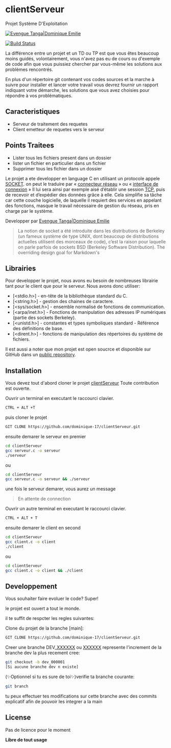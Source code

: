 # clientServeur
Projet Système D'Exploitation


[![Evengue Tanga|Dominique Emilie](https://worldsbestbikestickers.com/wp-content/uploads/2014/10/Powered_By_Me_Re_4c9c0793985d8.png)](https://github.com/dominique-17/clientServeur.git)

[![Build Status](https://travis-ci.org/joemccann/dillinger.svg?branch=master)](https://travis-ci.org/joemccann/dillinger)


La différence entre un projet et un TD ou TP est que vous êtes beaucoup moins guidés, volontairement, vous n'avez pas eu de cours ou d'exemple de code afin que vous puissiez chercher par vous-même les solutions aux problèmes rencontrés.

En plus d'un répertoire git contenant vos codes sources et la marche à suivre pour installer et lancer votre travail vous devrez fournir un rapport indiquant votre démarche, les solutions que vous avez choisies pour répondre à vos problématiques.



## Caracteristiques

- Serveur de traitement des requetes
- Client emetteur de requetes vers le serveur

## Points Traitees
- Lister tous les fichiers present dans un dossier
- lister un fichier en particulier dans un fichier
- Supprimer tous les fichier dans un dossier

Le projet a ete developper en language C en utilisant un protocole appele [SOCKET][df1]. 
on peut le traduire par « [connecteur réseau][df1] » ou « [interface de connexion][df1] »
Il lui sera ainsi par exemple aisé d’établir une session [TCP][df1], puis de recevoir et d’expédier des données grâce à elle. Cela simplifie sa tâche car cette couche logicielle, de laquelle il requiert des services en appelant des fonctions, masque le travail nécessaire de gestion du réseau, pris en charge par le système.

Developper par [Evengue Tanga|Dominique Emilie][df1]

> La notion de socket a été introduite dans les distributions de
> Berkeley (un fameux système de type UNIX, dont beaucoup de 
> distributions actuelles utilisent des morceaux de code), c’est la 
> raison pour laquelle on parle parfois de sockets BSD (Berkeley 
> Software Distribution).  The overriding design goal for Markdown's




## Librairies

Pour developper le projet, nous avons eu besoin de nombreuses librairie tant pour le client que pour le serveur. Nous avons donc utiliser:

- [<stdio.h>]      - en-tête de la bibliothèque standard du C.
- [<string.h>]     - gestion des chaines de caractere.
- [<sys/socket.h>] - ensemble normalisé de fonctions de communication.
- [<arpa/inet.h>]  - Fonctions de manipulation des adresses IP numériques (partie des sockets Berkeley).
- [<unistd.h>]     - constantes et types symboliques standard - Référence des définitions de base.
- [<dirent.h>]     - fonctions de manipulation des répertoires du système de fichiers.

Il est aussi a noter que mon projet est open soucrce et disponible sur GitHub dans un [public repository][dill].

## Installation

Vous devez tout d'abord cloner le projet [clientServeur](https://github.com/dominique-17/clientServeur.git) Toute contribution est ouverte.

Ouvrir un terminal en executant le raccourci clavier.
```sh
CTRL + ALT +T
```

puis cloner le projet
```sh
GIT CLONE https://github.com/dominique-17/clientServeur.git
```

ensuite  demarer le serveur en premier

```sh
cd clientServeur
gcc serveur.c -o serveur
./serveur
```

ou 
```sh
cd clientServeur
gcc serveur.c -o serveur && ./serveur
```

une fois le serveur demarer, vous aurez un message
> En attente de connection

Ouvrir un autre terminal en executant le raccourci clavier.
```sh
CTRL + ALT + T
```
ensuite  demarer le client en second

```sh
cd clientServeur
gcc client.c -o client
./client
```

ou 
```sh
cd clientServeur
gcc client.c -o client && ./client
```


## Developpement

Vous souhaiter faire evoluer le code? Super!

le projet est ouvert a tout le monde.

il te suffit de respcter les regles suivantes:

Clone du projet de la branche [main]:

```sh
GIT CLONE https://github.com/dominique-17/clientServeur.git
```

Creer une branche DEV_[XXXXXX][dill] ou [XXXXXX][dill] represente l'increment de la branche dev la plus recement cree:

```sh
git checkout -b dev_000001 
[Si aucune branche dev n existe]
```

(✨Optionnel si tu es sure de toi✨)verifie ta branche courante:
```sh
git branch
```

tu peux effectuer tes modifications sur cette branche avec des commits explicatif afin de pouvoir les integrer a la main

## License

Pas de licence pour le moment

**Libre de tout usage**

[//]: # (These are reference links used in the body of this note and get stripped out when the markdown processor does its job. There is no need to format nicely because it shouldn't be seen. Thanks SO - http://stackoverflow.com/questions/4823468/store-comments-in-markdown-syntax)

   [dill]: <https://github.com/dominique-17>
   [git-repo-url]: <https://github.com/dominique-17/clientServeur.git>
   [john gruber]: <#>
   [df1]: <http://daringfireball.net/projects/markdown/>
   [markdown-it]: <https://github.com/markdown-it/markdown-it>

